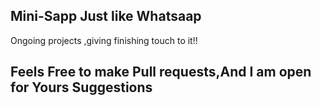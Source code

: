 ## Mini-Sapp Just like Whatsaap
Ongoing projects ,giving finishing touch to it!!


## Feels Free to make Pull requests,And I am open for Yours Suggestions

